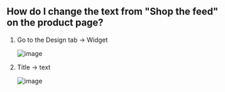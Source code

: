## How do I change the text from "Shop the feed" on the product page?

1. Go to the Design tab -> Widget

   ![image](https://github.com/user-attachments/assets/f36558a9-eea3-4187-b021-7cc35af3904e)



2. Title -> text

   ![image](https://github.com/user-attachments/assets/bee2e724-1f9c-46ae-a32a-abeb00ce9e67)

